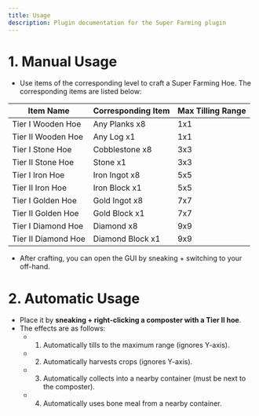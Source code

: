 ```yaml
---
title: Usage
description: Plugin documentation for the Super Farming plugin
---
```


# 1. Manual Usage
  - Use items of the corresponding level to craft a Super Farming Hoe. The corresponding items are listed below:

| Item Name | Corresponding Item | Max Tilling Range |
| --- | --- | --- |
| Tier I Wooden Hoe | Any Planks x8 | 1x1 |
| Tier II Wooden Hoe | Any Log x1 | 1x1 |
| Tier I Stone Hoe | Cobblestone x8 | 3x3 |
| Tier II Stone Hoe | Stone x1 | 3x3 |
| Tier I Iron Hoe | Iron Ingot x8 | 5x5 |
| Tier II Iron Hoe | Iron Block x1 | 5x5 |
| Tier I Golden Hoe | Gold Ingot x8 | 7x7 |
| Tier II Golden Hoe | Gold Block x1 | 7x7 |
| Tier I Diamond Hoe | Diamond x8 | 9x9 |
| Tier II Diamond Hoe | Diamond Block x1 | 9x9 |
  - After crafting, you can open the GUI by sneaking + switching to your off-hand.

# 2. Automatic Usage
 - Place it by **sneaking + right-clicking a composter with a Tier II hoe**.
 - The effects are as follows:
   - 1. Automatically tills to the maximum range (ignores Y-axis).
   - 2. Automatically harvests crops (ignores Y-axis).
   - 3. Automatically collects into a nearby container (must be next to the composter).
   - 4. Automatically uses bone meal from a nearby container.